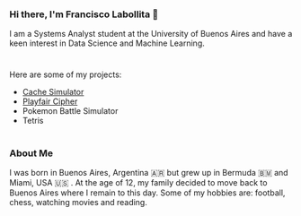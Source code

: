 ### Hi there, I'm Francisco Labollita 👋

I am a Systems Analyst student at the University of Buenos Aires and have a keen interest in Data Science and Machine Learning. 

#

Here are some of my projects:

* [Cache Simulator](https://github.com/franlabollita/cachesim)
* [Playfair Cipher](https://github.com/franlabollita/cifradoplayfair)
* Pokemon Battle Simulator
* Tetris

#

### About Me ###
I was born in Buenos Aires, Argentina 🇦🇷 but grew up in Bermuda 🇧🇲 and Miami, USA :us: . At the age of 12, my family decided to move back to Buenos Aires where I remain to this day. Some of my hobbies are: football, chess, watching movies and reading.
<!--
**franlabollita/franlabollita** is a ✨ _special_ ✨ repository because its `README.md` (this file) appears on your GitHub profile.

Here are some ideas to get you started:

- 🔭 I’m currently working on ...
- 🌱 I’m currently learning ...
- 👯 I’m looking to collaborate on ...
- 🤔 I’m looking for help with ...
- 💬 Ask me about ...
- 📫 How to reach me: ...
- 😄 Pronouns: ...
- ⚡ Fun fact: ...
-->
